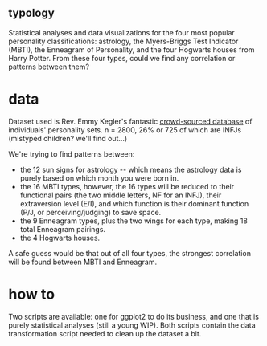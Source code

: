 ## typology
Statistical analyses and data visualizations for the four most popular personality classifications: astrology, the Myers-Briggs Test Indicator (MBTI), the Enneagram of Personality, and the four Hogwarts houses from Harry Potter. From these four types, could we find any correlation or patterns between them?

# data
Dataset used is Rev. Emmy Kegler's fantastic [crowd-sourced database](https://docs.google.com/forms/d/e/1FAIpQLScyC83C8slwxbbryc4bGHoM3SVGeDg6-o0Yos3FMF7zN5nquw/viewform) of individuals' personality sets. n = 2800, 26% or 725 of which are INFJs (mistyped children? we'll find out...)

We're trying to find patterns between:

* the 12 sun signs for astrology -- which means the astrology data is purely based on which month you were born in.
* the 16 MBTI types, however, the 16 types will be reduced to their functional pairs (the two middle letters, NF for an INFJ), their extraversion level (E/I), and which function is their dominant function (P/J, or perceiving/judging) to save space.
* the 9 Enneagram types, plus the two wings for each type, making 18 total Enneagram pairings.
* the 4 Hogwarts houses.

A safe guess would be that out of all four types, the strongest correlation will be found between MBTI and Enneagram.

# how to
Two scripts are available: one for ggplot2 to do its business, and one that is purely statistical analyses (still a young WIP). Both scripts contain the data transformation script needed to clean up the dataset a bit. 
